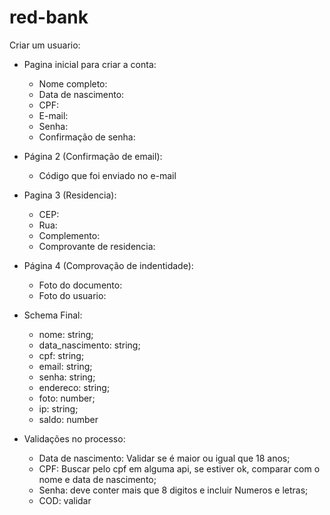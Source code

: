 # red-bank

Criar um usuario:

- Pagina inicial para criar a conta:
  - Nome completo:
  - Data de nascimento:
  - CPF:
  - E-mail:
  - Senha:
  - Confirmação de senha:
  
- Página 2 (Confirmação de email):
  - Código que foi enviado no e-mail
  
- Pagina 3 (Residencia):
  - CEP:
  - Rua:
  - Complemento:
  - Comprovante de residencia:
  
- Página 4 (Comprovação de indentidade):
  - Foto do documento:
  - Foto do usuario:
  
  
 - Schema Final:
    - nome: string;
    - data_nascimento: string;
    - cpf: string;
    - email: string;
    - senha: string;
    - endereco: string;
    - foto: number;
    - ip: string;
    - saldo: number

- Validações no processo:
    - Data de nascimento: Validar se é maior ou igual que 18 anos; 
    - CPF: Buscar pelo cpf em alguma api, se estiver ok, comparar com o nome e data de nascimento;
    - Senha: deve conter mais que 8 digitos e incluir Numeros e letras;
    - COD: validar
